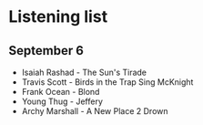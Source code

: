 # Listening list

## September 6
- Isaiah Rashad - The Sun's Tirade
- Travis Scott - Birds in the Trap Sing McKnight
- Frank Ocean - Blond
- Young Thug - Jeffery
- Archy Marshall - A New Place 2 Drown
